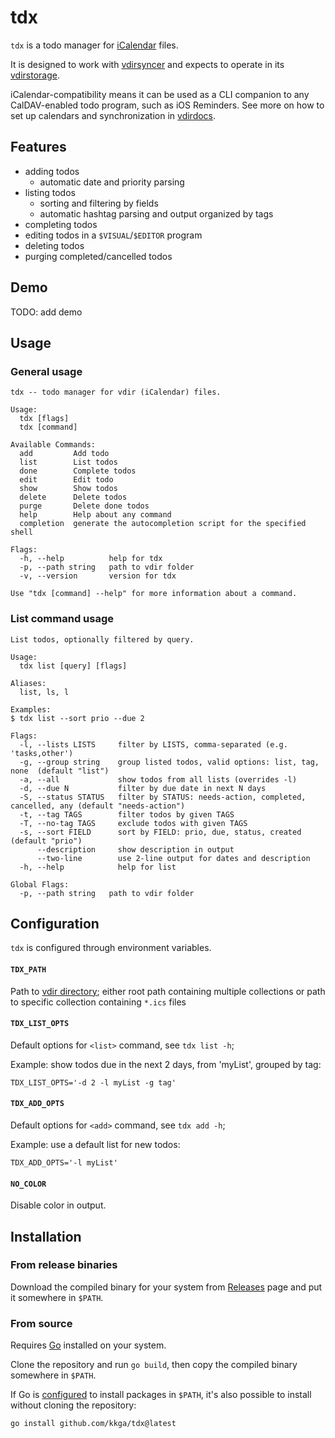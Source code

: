 # tdx

`tdx` is a todo manager for [iCalendar] files.

It is designed to work with [vdirsyncer] and expects to operate in its
[vdirstorage].

iCalendar-compatibility means it can be used as a CLI companion to any
CalDAV-enabled todo program, such as iOS Reminders. See more on how to set up
calendars and synchronization in [vdirdocs].

[iCalendar]: https://en.wikipedia.org/wiki/ICalendar
[vdirsyncer]: https://github.com/pimutils/vdirsyncer
[vdirstorage]: https://vdirsyncer.pimutils.org/en/latest/vdir.html
[vdirdocs]: https://vdirsyncer.pimutils.org/en/stable/index.html

## Features

- adding todos
  - automatic date and priority parsing
- listing todos
  - sorting and filtering by fields
  - automatic hashtag parsing and output organized by tags
- completing todos
- editing todos in a `$VISUAL`/`$EDITOR` program
- deleting todos
- purging completed/cancelled todos

## Demo

TODO: add demo

## Usage

### General usage

```
tdx -- todo manager for vdir (iCalendar) files.

Usage:
  tdx [flags]
  tdx [command]

Available Commands:
  add         Add todo
  list        List todos
  done        Complete todos
  edit        Edit todo
  show        Show todos
  delete      Delete todos
  purge       Delete done todos
  help        Help about any command
  completion  generate the autocompletion script for the specified shell

Flags:
  -h, --help          help for tdx
  -p, --path string   path to vdir folder
  -v, --version       version for tdx

Use "tdx [command] --help" for more information about a command.
```

### List command usage

```
List todos, optionally filtered by query.

Usage:
  tdx list [query] [flags]

Aliases:
  list, ls, l

Examples:
$ tdx list --sort prio --due 2

Flags:
  -l, --lists LISTS     filter by LISTS, comma-separated (e.g. 'tasks,other')
  -g, --group string    group listed todos, valid options: list, tag, none  (default "list")
  -a, --all             show todos from all lists (overrides -l)
  -d, --due N           filter by due date in next N days
  -S, --status STATUS   filter by STATUS: needs-action, completed, cancelled, any (default "needs-action")
  -t, --tag TAGS        filter todos by given TAGS
  -T, --no-tag TAGS     exclude todos with given TAGS
  -s, --sort FIELD      sort by FIELD: prio, due, status, created (default "prio")
      --description     show description in output
      --two-line        use 2-line output for dates and description
  -h, --help            help for list

Global Flags:
  -p, --path string   path to vdir folder
```

## Configuration

`tdx` is configured through environment variables.

#### `TDX_PATH`

Path to [vdir directory](http://vdirsyncer.pimutils.org/en/stable/vdir.html);
either root path containing multiple collections or path to specific collection
containing `*.ics` files

#### `TDX_LIST_OPTS`

Default options for `<list>` command, see `tdx list -h`;

Example: show todos due in the next 2 days, from 'myList', grouped by tag:

```
TDX_LIST_OPTS='-d 2 -l myList -g tag'
```

#### `TDX_ADD_OPTS`

Default options for `<add>` command, see `tdx add -h`;

Example: use a default list for new todos:

```
TDX_ADD_OPTS='-l myList'
```

#### `NO_COLOR`

Disable color in output.

## Installation

### From release binaries

Download the compiled binary for your system from
[Releases](https://github.com/kkga/tdx/releases) page and put it somewhere in
`$PATH`.

### From source

Requires [Go](https://golang.org/) installed on your system.

Clone the repository and run `go build`, then copy the compiled binary somewhere
in `$PATH`.

If Go is [configured](https://golang.org/ref/mod#go-install) to install packages
in `$PATH`, it's also possible to install without cloning the repository:

```
go install github.com/kkga/tdx@latest
```
